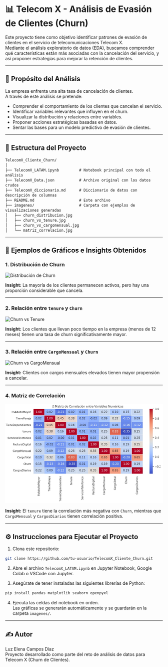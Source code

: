 # 📊 Telecom X - Análisis de Evasión de Clientes (Churn)

Este proyecto tiene como objetivo identificar patrones de evasión de clientes en el servicio de telecomunicaciones Telecom X.  
Mediante el análisis exploratorio de datos (EDA), buscamos comprender qué características están más asociadas con la cancelación del servicio, y así proponer estrategias para mejorar la retención de clientes.

---

## 🎯 Propósito del Análisis

La empresa enfrenta una alta tasa de cancelación de clientes.  
A través de este análisis se pretende:

- Comprender el comportamiento de los clientes que cancelan el servicio.
- Identificar variables relevantes que influyen en el churn.
- Visualizar la distribución y relaciones entre variables.
- Proponer acciones estratégicas basadas en datos.
- Sentar las bases para un modelo predictivo de evasión de clientes.

---

## 📁 Estructura del Proyecto

```
TelecomX_Cliente_Churn/
│
├── TelecomX_LATAM.ipynb         # Notebook principal con todo el análisis
├── TelecomX_Data.json           # Archivo original con los datos crudos
├── TelecomX_diccionario.md      # Diccionario de datos con descripción de columnas
├── README.md                    # Este archivo
├── imagenes/                    # Carpeta con ejemplos de visualizaciones generadas
│   ├── churn_distribucion.jpg
│   ├── churn_vs_tenure.jpg
│   ├── churn_vs_cargomensual.jpg
│   └── matriz_correlacion.jpg
```

---

## 📸 Ejemplos de Gráficos e Insights Obtenidos

### 1. Distribución de Churn

![Distribución de Churn](imagenes/churn_distribucion.jpg)

**Insight:** La mayoría de los clientes permanecen activos, pero hay una proporción considerable que cancela.

---

### 2. Relación entre `tenure` y `Churn`

![Churn vs Tenure](imagenes/churn_vs_tenure.jpg)

**Insight:** Los clientes que llevan poco tiempo en la empresa (menos de 12 meses) tienen una tasa de churn significativamente mayor.

---

### 3. Relación entre `CargoMensual` y `Churn`

![Churn vs CargoMensual](imagenes/churn_vs_cargomensual.jpg)

**Insight:** Clientes con cargos mensuales elevados tienen mayor propensión a cancelar.

---

### 4. Matriz de Correlación

![Matriz de Correlación](imagenes/matriz_correlacion.jpg)

**Insight:** El `tenure` tiene la correlación más negativa con `Churn`, mientras que `CargoMensual` y `CargosDiarios` tienen correlación positiva.

---

## ⚙️ Instrucciones para Ejecutar el Proyecto

1. Clona este repositorio:

```bash
git clone https://github.com/tu-usuario/TelecomX_Cliente_Churn.git
```

2. Abre el archivo `TelecomX_LATAM.ipynb` en Jupyter Notebook, Google Colab o VSCode con Jupyter.

3. Asegúrate de tener instaladas las siguientes librerías de Python:

```bash
pip install pandas matplotlib seaborn openpyxl
```

4. Ejecuta las celdas del notebook en orden.  
   Las gráficas se generarán automáticamente y se guardarán en la carpeta `imagenes/`.

---

## ✍️ Autor

Luz Elena Campos Díaz  
Proyecto desarrollado como parte del reto de análisis de datos para Telecom X (Churn de Clientes).
